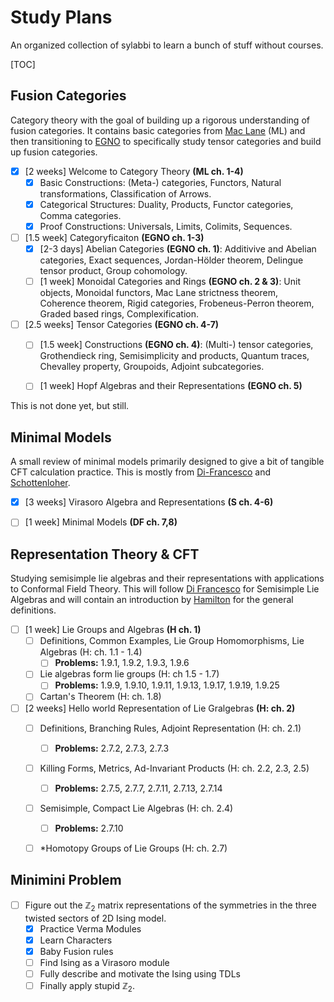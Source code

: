 # Study Plans

An organized collection of sylabbi to learn a bunch of stuff without courses.



[TOC]

## Fusion Categories

Category theory with the goal of building up a rigorous understanding of fusion categories. It contains basic categories from [Mac Lane](https://link.springer.com/book/10.1007/978-1-4757-4721-8) (ML) and then transitioning to [EGNO](https://math.mit.edu/~etingof/egnobookfinal.pdf) to specifically study tensor categories and build up fusion categories. 

- [x] [2 weeks] Welcome to Category Theory **(ML ch. 1-4)**
  - [x] Basic Constructions: (Meta-) categories, Functors, Natural transformations, Classification of Arrows.
  - [x] Categorical Structures: Duality, Products, Functor categories, Comma categories.
  - [x] Proof Constructions: Universals, Limits, Colimits, Sequences.
- [ ] [1.5 week] Categoryficaiton **(EGNO ch. 1-3)**
  - [x] [2-3 days] Abelian Categories **(EGNO ch. 1)**: Additivive and Abelian categories, Exact sequences, Jordan-Hölder theorem, Delingue tensor product, Group cohomology.
  - [ ] [1 week] Monoidal Categories and Rings **(EGNO ch. 2 & 3)**: Unit objects, Monoidal functors, Mac Lane strictness theorem, Coherence theorem, Rigid categories, Frobeneus-Perron theorem, Graded based rings, Complexification.
- [ ] [2.5 weeks] Tensor Categories **(EGNO ch. 4-7)**
  - [ ] [1.5 week] Constructions **(EGNO ch. 4)**: (Multi-) tensor categories, Grothendieck ring, Semisimplicity and products, Quantum traces, Chevalley property, Groupoids, Adjoint subcategories.
  - [ ] [1 week] Hopf Algebras and their Representations **(EGNO ch. 5)**



This is not done yet, but still.



## Minimal Models

A small review of minimal models primarily designed to give a bit of tangible CFT calculation practice. This is mostly from [Di-Francesco](https://link.springer.com/book/10.1007/978-1-4612-2256-9) and [Schottenloher](https://link.springer.com/book/10.1007/978-3-540-68628-6).

- [x] [3 weeks] Virasoro Algebra and Representations **(S ch. 4-6)**
- [ ] [1 week] Minimal Models **(DF ch. 7,8)**



## Representation Theory & CFT

Studying semisimple lie algebras and their representations with applications to Conformal Field Theory. This will follow [Di Francesco](https://link.springer.com/book/10.1007/978-1-4612-2256-9) for Semisimple Lie Algebras and will contain an introduction by [Hamilton](https://link.springer.com/book/10.1007/978-3-319-68439-0) for the general definitions. 

- [ ] [1 week] Lie Groups and Algebras **(H ch. 1)**
  - [ ] Definitions, Common Examples, Lie Group Homomorphisms, Lie Algebras (H: ch. 1.1 - 1.4)
    - [ ] **Problems:** 1.9.1, 1.9.2, 1.9.3, 1.9.6
  - [ ] Lie algebras form lie groups (H: ch 1.5 - 1.7)
    - [ ] **Problems:** 1.9.9, 1.9.10, 1.9.11, 1.9.13, 1.9.17, 1.9.19, 1.9.25
  - [ ] Cartan's Theorem (H: ch. 1.8)

- [ ] [2 weeks] Hello world Representation of Lie Gralgebras **(H: ch. 2)**
  - [ ] Definitions, Branching Rules, Adjoint Representation (H: ch. 2.1)
    - [ ] **Problems:** 2.7.2, 2.7.3, 2.7.3
  - [ ] Killing Forms, Metrics, Ad-Invariant Products (H: ch. 2.2, 2.3, 2.5)
    - [ ] **Problems:** 2.7.5, 2.7.7, 2.7.11, 2.7.13, 2.7.14
  - [ ] Semisimple, Compact Lie Algebras (H: ch. 2.4)
    - [ ] **Problems:** 2.7.10
  - [ ] *Homotopy Groups of Lie Groups (H: ch. 2.7)



## Minimini Problem

- [ ] Figure out the $\mathbb{Z}_2$ matrix representations of the symmetries in the three twisted sectors of 2D Ising model.
  - [x] Practice Verma Modules
  - [x] Learn Characters
  - [x] Baby Fusion rules
  - [ ] Find Ising as a Virasoro module
  - [ ] Fully describe and motivate the Ising using TDLs
  - [ ] Finally apply stupid $\mathbb{Z}_2$.
